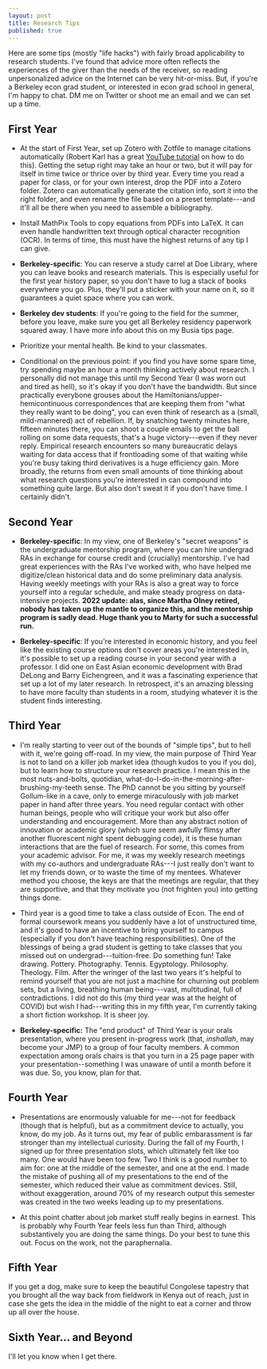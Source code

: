 ```yaml
---
layout: post
title: Research Tips
published: true
---
```


Here are some tips (mostly "life hacks") with fairly broad applicability to research students. I've found that advice more often reflects the experiences of the giver than the needs of the receiver, so reading unpersonalized advice on the Internet can be very hit-or-miss. But, if you're a Berkeley econ grad student, or interested in econ grad school in general, I'm happy to chat. DM me on Twitter or shoot me an email and we can set up a time.

## First Year

* At the start of First Year, set up Zotero with Zotfile to manage citations automatically (Robert Karl has a great [YouTube tutorial](https://www.youtube.com/watch?v=HBynXko1wUU) on how to do this). Getting the setup right may take an hour or two, but it will pay for itself in time twice or thrice over by third year. Every time you read a paper for class, or for your own interest, drop the PDF into a Zotero folder. Zotero can automatically generate the citation info, sort it into the right folder, and even rename the file based on a preset template---and it'll all be there when you need to assemble a bibliography.

* Install MathPix Tools to copy equations from PDFs into LaTeX. It can even handle handwritten text through optical character recognition (OCR). In terms of time, this must have the highest returns of any tip I can give.

* **Berkeley-specific**: You can reserve a study carrel at Doe Library, where you can leave books and research materials. This is especially useful for the first year history paper, so you don't have to lug a stack of books everywhere you go. Plus, they'll put a sticker with your name on it, so it guarantees a quiet space where you can work.

* **Berkeley dev students**: If you're going to the field for the summer, before you leave, make sure you get all Berkeley residency paperwork squared away. I have more info about this on my Busia tips page.

* Prioritize your mental health. Be kind to your classmates.

* Conditional on the previous point: if you find you have some spare time, try spending maybe an hour a month thinking actively about research. I personally did not manage this until my Second Year (I was worn out and tired as hell), so it's okay if you don't have the bandwidth. But since practically everybone grouses about the Hamiltonians/upper-hemicontinuous correspondences that are keeping them from "what they really want to be doing", you can even think of research as a (small, mild-mannered) act of rebellion. If, by snatching twenty minutes here, fifteen minutes there, you can shoot a couple emails to get the ball rolling on some data requests, that's a huge victory---even if they never reply. Empirical research encounters so many bureaucratic delays waiting for data access that if frontloading some of that waiting while you're busy taking third derivatives is a huge efficiency gain. More broadly, the returns from even small amounts of time thinking about what research questions you're interested in can compound into something quite large. But also don't sweat it if you don't have time. I certainly didn't.


## Second Year

* **Berkeley-specific**: In my view, one of Berkeley's "secret weapons" is the undergraduate mentorship program, where you can hire undergrad RAs in exchange for course credit and (crucially) mentorship. I've had great experiences with the RAs I've worked with, who have helped me digitize/clean historical data and do some preliminary data analysis. Having weekly meetings with your RAs is also a great way to force yourself into a regular schedule, and make steady progress on data-intensive projects. **2022 update: alas, since Martha Olney retired, nobody has taken up the mantle to organize this, and the mentorship program is sadly dead. Huge thank you to Marty for such a successful run.**

* **Berkeley-specific**: If you're interested in economic history, and you feel like the existing course options don't cover areas you're interested in, it's possible to set up a reading course in your second year with a professor. I did one on East Asian economic development with Brad DeLong and Barry Eichengreen, and it was a fascinating experience that set up a lot of my later research. In retrospect, it's an amazing blessing to have more faculty than students in a room, studying whatever it is the student finds interesting.

## Third Year

* I'm really starting to veer out of the bounds of "simple tips", but to hell with it, we're going off-road. In my view, the main purpose of Third Year is not to land on a killer job market idea (though kudos to you if you do), but to learn how to structure your research practice. I mean this in the most nuts-and-bolts, quotidian, what-do-I-do-in-the-morning-after-brushing-my-teeth sense. The PhD cannot be you sitting by yourself Gollum-like in a cave, only to emerge miraculously with job market paper in hand after three years. You need regular contact with other human beings, people who will critique your work but also offer understanding and encouragement. More than any abstract notion of innovation or academic glory (which sure seem awfully flimsy after another fluorescent night spent debugging code), it is these human interactions that are the fuel of research. For some, this comes from your academic advisor. For me, it was my weekly research meetings with my co-authors and undergraduate RAs---I just really don't want to let my friends down, or to waste the time of my mentees. Whatever method you choose, the keys are that the meetings are regular, that they are supportive, and that they motivate you (not frighten you) into getting things done.

* Third year is a good time to take a class outside of Econ. The end of formal coursework means you suddenly have a lot of unstructured time, and it's good to have an incentive to bring yourself to campus (especially if you don't have teaching responsibilities). One of the blessings of being a grad student is getting to take classes that you missed out on undergrad---tuition-free. Do something fun! Take drawing. Pottery. Photography. Tennis. Egyptology. Philosophy. Theology. Film. After the wringer of the last two years it's helpful to remind yourself that you are not just a machine for churning out problem sets, but a living, breathing human being---vast, multitudinal, full of contradictions. I did not do this (my third year was at the height of COVID) but wish I had---writing this in my fifth year, I'm currently taking a short fiction workshop. It is sheer joy. 

* **Berkeley-specific:** The "end product" of Third Year is your orals presentation, where you present in-progress work (that, *inshallah*, may become your JMP) to a group of four faculty members. A common expectation among orals chairs is that you turn in a 25 page paper with your presentation--something I was unaware of until a month before it was due. So, you know, plan for that.


## Fourth Year

* Presentations are enormously valuable for me---not for feedback (though that is helpful), but as a commitment device to actually, you know, do my job. As it turns out, my fear of public embarassment is far stronger than my intellectual curiosity. During the fall of my Fourth, I signed up for three presentation slots, which ultimately felt like too many. One would have been too few. Two I think is a good number to aim for: one at the middle of the semester, and one at the end. I made the mistake of pushing all of my presentations to the end of the semester, which reduced their value as commitment devices. Still, without exaggeration, around 70% of my research output this semester was created in the two weeks leading up to my presentations. 

* At this point chatter about job market stuff really begins in earnest. This is probably why Fourth Year feels less fun than Third, although substantively you are doing the same things. Do your best to tune this out. Focus on the work, not the paraphernalia.

## Fifth Year

If you get a dog, make sure to keep the beautiful Congolese tapestry that you brought all the way back from fieldwork in Kenya out of reach, just in case she gets the idea in the middle of the night to eat a corner and throw up all over the house.

## Sixth Year... and Beyond

I'll let you know when I get there.

